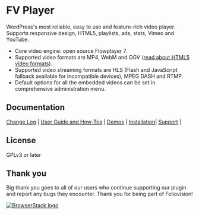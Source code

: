 # FV Player

WordPress's most reliable, easy to use and feature-rich video player. Supports responsive design, HTML5, playlists, ads, stats, Vimeo and YouTube.

* Core video engine: open source Flowplayer 7. 
* Supported video formats are MP4, WebM and OGV ([read about HTML5 video formats](https://foliovision.com/player/encoding)).
* Supported video streaming formats are HLS (Flash and JavaScript fallback available for incompatible devices), MPEG DASH and RTMP.
* Default options for all the embedded videos can be set in comprehensive administration menu.

## Documentation 

[Change Log](https://foliovision.com/player/changelog) | [User Guide and How-Tos](https://foliovision.com/player) | [Demos](https://foliovision.com/player/demos) | [Installation](https://foliovision.com/player/installation)| [Support](https://foliovision.com/support/fv-wordpress-flowplayer/) |

## License

GPLv3 or later

## Thank you

Big thank you goes to all of our users who continue supporting our plugin and report any bugs they encounter. Thank you for being part of Foliovision!

[![BrowserStack logo](https://cdn.foliovision.com/images/graphics/browserstack-logo-300x77.png "FV Player user BrowserStack to ensure maximum device compatibilty")](https://www.browserstack.com)
